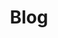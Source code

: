 ---
layout: collection
title: "Blog"
collection: blog
permalink: /blog/
author_profile: true
header:
  overlay_color: "#000"
  overlay_filter: "0.7"
  overlay_image: /assets/images/basic/books.jpg
  caption: "Photo credit: [**Unsplash**](https://unsplash.com)"    
---
